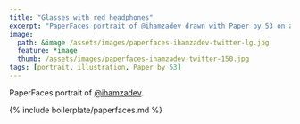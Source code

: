 ```yaml
---
title: "Glasses with red headphones"
excerpt: "PaperFaces portrait of @ihamzadev drawn with Paper by 53 on an iPad."
image: 
  path: &image /assets/images/paperfaces-ihamzadev-twitter-lg.jpg 
  feature: *image
  thumb: /assets/images/paperfaces-ihamzadev-twitter-150.jpg
tags: [portrait, illustration, Paper by 53]
---
```


PaperFaces portrait of [@ihamzadev](http://twitter.com/ihamzadev).

{% include boilerplate/paperfaces.md %}